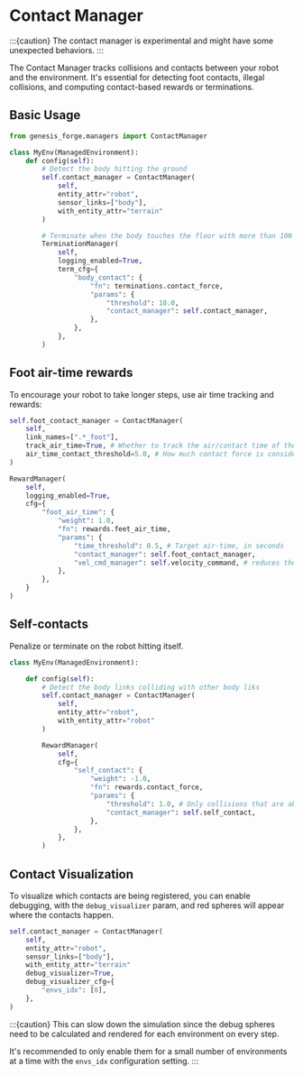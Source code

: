 # Contact Manager

:::{caution}
The contact manager is experimental and might have some unexpected behaviors.
:::

The Contact Manager tracks collisions and contacts between your robot and the environment. It's essential for detecting foot contacts, illegal collisions, and computing contact-based rewards or terminations.

## Basic Usage

```python
from genesis_forge.managers import ContactManager

class MyEnv(ManagedEnvironment):
    def config(self):
        # Detect the body hitting the ground
        self.contact_manager = ContactManager(
            self,
            entity_attr="robot",
            sensor_links=["body"],
            with_entity_attr="terrain"
        )

        # Terminate when the body touches the floor with more than 10N
        TerminationManager(
            self,
            logging_enabled=True,
            term_cfg={
                "body_contact": {
                    "fn": terminations.contact_force,
                    "params": {
                        "threshold": 10.0,
                        "contact_manager": self.contact_manager,
                    },
                },
            },
        )
```

## Foot air-time rewards

To encourage your robot to take longer steps, use air time tracking and rewards:

```python
self.foot_contact_manager = ContactManager(
    self,
    link_names=[".*_foot"],
    track_air_time=True, # Whether to track the air/contact time of the links
    air_time_contact_threshold=5.0, # How much contact force is considered a step
)

RewardManager(
    self,
    logging_enabled=True,
    cfg={
        "foot_air_time": {
            "weight": 1.0,
            "fn": rewards.feet_air_time,
            "params": {
                "time_threshold": 0.5, # Target air-time, in seconds
                "contact_manager": self.foot_contact_manager,
                "vel_cmd_manager": self.velocity_command, # reduces the penalty if the the velocity command is close to zero
            },
        },
    }
)
```

## Self-contacts

Penalize or terminate on the robot hitting itself.

```python
class MyEnv(ManagedEnvironment):

    def config(self):
        # Detect the body links colliding with other body liks
        self.contact_manager = ContactManager(
            self,
            entity_attr="robot",
            with_entity_attr="robot"
        )

        RewardManager(
            self,
            cfg={
                "self_contact": {
                    "weight": -1.0,
                    "fn": rewards.contact_force,
                    "params": {
                        "threshold": 1.0, # Only collisions that are above 1.0N
                        "contact_manager": self.self_contact,
                    },
                },
            },
        )
```

## Contact Visualization

To visualize which contacts are being registered, you can enable debugging, with the `debug_visualizer` param, and red spheres will appear where the contacts happen.

```python
self.contact_manager = ContactManager(
    self,
    entity_attr="robot",
    sensor_links=["body"],
    with_entity_attr="terrain"
    debug_visualizer=True,
    debug_visualizer_cfg={
        "envs_idx": [0],
    },
)
```

:::{caution}
This can slow down the simulation since the debug spheres need to be calculated and rendered for each environment on every step.

It's recommended to only enable them for a small number of environments at a time with the `envs_idx` configuration setting.
:::
